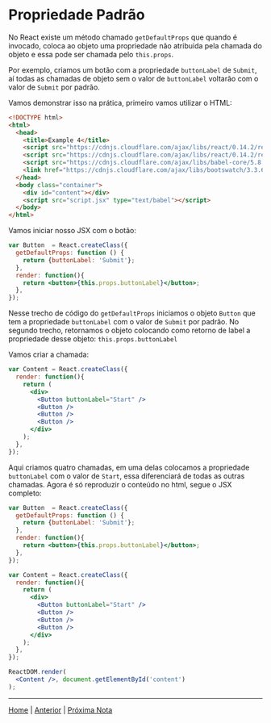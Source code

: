 # Propriedade Padrão

No React existe um método chamado `getDefaultProps` que quando é invocado,
coloca ao objeto uma propriedade não atribuida pela chamada do objeto e essa
pode ser chamada pelo `this.props`.

Por exemplo, criamos um botão com a propriedade `buttonLabel` de `Submit`, aí
todas as chamadas de objeto sem o valor de `buttonLabel` voltarão com o valor de
`Submit` por padrão.

Vamos demonstrar isso na prática, primeiro vamos utilizar o HTML:

```html
<!DOCTYPE html>
<html>
  <head>
    <title>Example 4</title>
    <script src="https://cdnjs.cloudflare.com/ajax/libs/react/0.14.2/react.js"></script>
    <script src="https://cdnjs.cloudflare.com/ajax/libs/react/0.14.2/react-dom.js"></script>
    <script src="https://cdnjs.cloudflare.com/ajax/libs/babel-core/5.8.34/browser.js"></script>
    <link href="https://cdnjs.cloudflare.com/ajax/libs/bootswatch/3.3.6/flatly/bootstrap.min.css" rel="stylesheet" />
  </head>
  <body class="container">
    <div id="content"></div>
    <script src="script.jsx" type="text/babel"></script>
  </body>
</html>
```

Vamos iniciar nosso JSX com o botão:

```jsx
var Button  = React.createClass({
  getDefaultProps: function () {
    return {buttonLabel: 'Submit'};
  },
  render: function(){
    return <button>{this.props.buttonLabel}</button>;
  },
});
```

Nesse trecho de código do `getDefaultProps` iniciamos o objeto `Button` que tem
a propriedade `buttonLabel` com o valor de `Submit` por padrão. No segundo
trecho, retornamos o objeto colocando como retorno de label a propriedade desse
objeto: `this.props.buttonLabel`

Vamos criar a chamada:

```jsx
var Content = React.createClass({
  render: function(){
    return (
      <div>
        <Button buttonLabel="Start" />
        <Button />
        <Button />
        <Button />
      </div>
    );
  },
});
```

Aqui criamos quatro chamadas, em uma delas colocamos a propriedade `buttonLabel`
com o valor de `Start`, essa diferenciará de todas as outras chamadas. Agora é
só reproduzir o conteúdo no html, segue o JSX completo:

```jsx
var Button  = React.createClass({
  getDefaultProps: function () {
    return {buttonLabel: 'Submit'};
  },
  render: function(){
    return <button>{this.props.buttonLabel}</button>;
  },
});

var Content = React.createClass({
  render: function(){
    return (
      <div>
        <Button buttonLabel="Start" />
        <Button />
        <Button />
        <Button />
      </div>
    );
  },
});

ReactDOM.render(
  <Content />, document.getElementById('content')
);
```

- - -

[Home](../README.md) | [Anterior](note_4_1.md) | [Próxima Nota](note_4_2.md)
